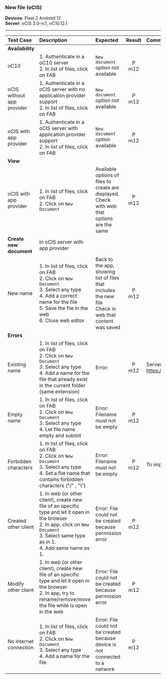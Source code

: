 ###  New file (oCIS)


**Devices**: Pixel 2 Android 12<br>
**Server**: oCIS 3.0-rc1, oC10.12.1


---
 
| Test Case | Description | Expected | Result | Comments |
| :-------- | :---------- | :------- | :----: | :------- |
|**Availability**||
| oC10 | 1. Authenticate in a oC10 server<br>2. In list of files, click on FAB | `New document` option not available | P m12 |  |  |
| oCIS without app provider | 1. Authenticate in a oCIS server with no application provider support<br>2. In list of files, click on FAB | `New document` option not available | P m12 |  |  |
| oCIS with app provider | 1. Authenticate in a oCIS server with application provider support<br>2. In list of files, click on FAB | `New document` option available | P m12 |  |  |
|**View**||
| oCIS with app provider | 1. In list of files, click on FAB<br>2. Click on `New Document` | Available options of files to create are displayed. Check with web that options are the same | P m12 |  |  |
|**Create new document**| In oCIS server with app provider|
| New name | 1. In list of files, click on FAB<br>2. Click on `New Document`<br>3. Select any type<br>4. Add a correct name for the file<br>5. Save the file in the web<br>6. Close web editor | Back to the app, showing list of files that includes the new file<br>Check in web that content was saved | P m12 |  |  |
|**Errors**| 
| Existing name | 1. In list of files, click on FAB<br>2. Click on `New Document`<br>3. Select any type<br>4. Add a name for the file that already exist in the current folder (same extension)| Error:  | P m12 | Server issue: https://github.com/owncloud/ocis/issues/6140 |  |
| Empty name | 1. In list of files, click on FAB<br>2. Click on `New Document`<br>3. Select any type<br>4. Let file name empty and submit| Error: Filename must not be empty | P m12 |  |  |
| Forbidden characters | 1. In list of files, click on FAB<br>2. Click on `New Document`<br>3. Select any type<br>4. Set a file name that contains forbidden characters ("/" , "\\")| Error: Filename must not be empty | P m12 | To improve |  |
| Created other client | 1. In web (or other client), create new file of an specific type and let it open in the browser<br>2. In app, click on `New Document`<br>3. Select same type as in 1.<br>4. Add same name as 1.| Error: File could not be created because permission error | P m12 |  |  |
| Modify other client | 1. In web (or other client), create new file of an specific type and let it open in the browser<br>2. In app, try to rename/remove/move the file while is open in the web| Error: File could not be created because permission error | P m12 |  |  |
| No internet connection | 1. In list of files, click on FAB<br>2. Click on `New Document`<br>3. Select any type<br>4. Add a name for the file | Error: File could not be created because device is not connected to a network | P m12 |  |  |